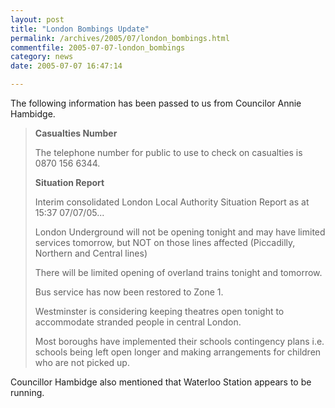 ```yaml
---
layout: post
title: "London Bombings Update"
permalink: /archives/2005/07/london_bombings.html
commentfile: 2005-07-07-london_bombings
category: news
date: 2005-07-07 16:47:14

---
```


The following information has been passed to us from Councilor Annie Hambidge.

> **Casualties Number**
> 
>  The telephone number for public to use to check on casualties is 0870
>  156 6344.
> 
>  **Situation Report**
> 
>  Interim consolidated London Local Authority Situation Report as at 15:37 07/07/05...
> 
>  London Underground will not be opening tonight and may have limited
>  services tomorrow, but NOT on those lines affected (Piccadilly, Northern and Central lines)
> 
>  There will be limited opening of overland trains tonight and tomorrow.
> 
>  Bus service has now been restored to Zone 1.
> 
>  Westminster is considering keeping theatres open tonight to accommodate stranded people in central London.
> 
>  Most boroughs have implemented their schools contingency plans i.e.
>  schools being left open longer and making arrangements for children who are not picked up.
> 
 Councillor Hambidge also mentioned that Waterloo Station appears to be running.
